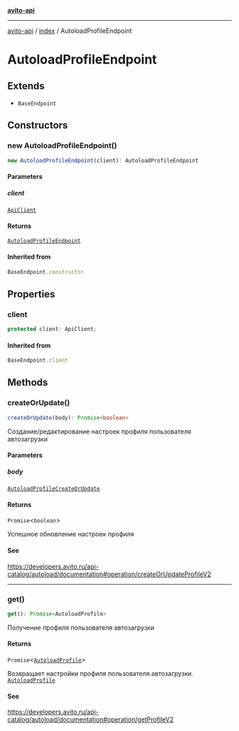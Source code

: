 [**avito-api**](../../README.md)

***

[avito-api](../../README.md) / [index](../README.md) / AutoloadProfileEndpoint

# AutoloadProfileEndpoint

## Extends

- `BaseEndpoint`

## Constructors

### new AutoloadProfileEndpoint()

```ts
new AutoloadProfileEndpoint(client): AutoloadProfileEndpoint
```

#### Parameters

##### client

[`ApiClient`](../../api-client/classes/ApiClient.md)

#### Returns

[`AutoloadProfileEndpoint`](AutoloadProfileEndpoint.md)

#### Inherited from

```ts
BaseEndpoint.constructor
```

## Properties

### client

```ts
protected client: ApiClient;
```

#### Inherited from

```ts
BaseEndpoint.client
```

## Methods

### createOrUpdate()

```ts
createOrUpdate(body): Promise<boolean>
```

Создание/редактирование настроек профиля пользователя автозагрузки

#### Parameters

##### body

[`AutoloadProfileCreateOrUpdate`](../interfaces/AutoloadProfileCreateOrUpdate.md)

#### Returns

`Promise`\<`boolean`\>

Успешное обновление настроек профиля

#### See

https://developers.avito.ru/api-catalog/autoload/documentation#operation/createOrUpdateProfileV2

***

### get()

```ts
get(): Promise<AutoloadProfile>
```

Получение профиля пользователя автозагрузки

#### Returns

`Promise`\<[`AutoloadProfile`](../interfaces/AutoloadProfile.md)\>

Возвращает настройки профиля пользователя автозагрузки. [`AutoloadProfile`](../interfaces/AutoloadProfile.md)

#### See

https://developers.avito.ru/api-catalog/autoload/documentation#operation/getProfileV2
